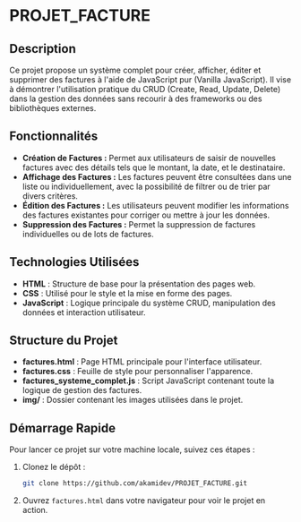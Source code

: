 # PROJET_FACTURE

## Description
Ce projet propose un système complet pour créer, afficher, éditer et supprimer des factures à l'aide de JavaScript pur (Vanilla JavaScript). Il vise à démontrer l'utilisation pratique du CRUD (Create, Read, Update, Delete) dans la gestion des données sans recourir à des frameworks ou des bibliothèques externes.

## Fonctionnalités
- **Création de Factures :** Permet aux utilisateurs de saisir de nouvelles factures avec des détails tels que le montant, la date, et le destinataire.
- **Affichage des Factures :** Les factures peuvent être consultées dans une liste ou individuellement, avec la possibilité de filtrer ou de trier par divers critères.
- **Édition des Factures :** Les utilisateurs peuvent modifier les informations des factures existantes pour corriger ou mettre à jour les données.
- **Suppression des Factures :** Permet la suppression de factures individuelles ou de lots de factures.

## Technologies Utilisées
- **HTML** : Structure de base pour la présentation des pages web.
- **CSS** : Utilisé pour le style et la mise en forme des pages.
- **JavaScript** : Logique principale du système CRUD, manipulation des données et interaction utilisateur.

## Structure du Projet
- **factures.html** : Page HTML principale pour l'interface utilisateur.
- **factures.css** : Feuille de style pour personnaliser l'apparence.
- **factures_systeme_complet.js** : Script JavaScript contenant toute la logique de gestion des factures.
- **img/** : Dossier contenant les images utilisées dans le projet.

## Démarrage Rapide
Pour lancer ce projet sur votre machine locale, suivez ces étapes :
1. Clonez le dépôt :
   ```bash
   git clone https://github.com/akamidev/PROJET_FACTURE.git
2. Ouvrez `factures.html` dans votre navigateur pour voir le projet en action.
